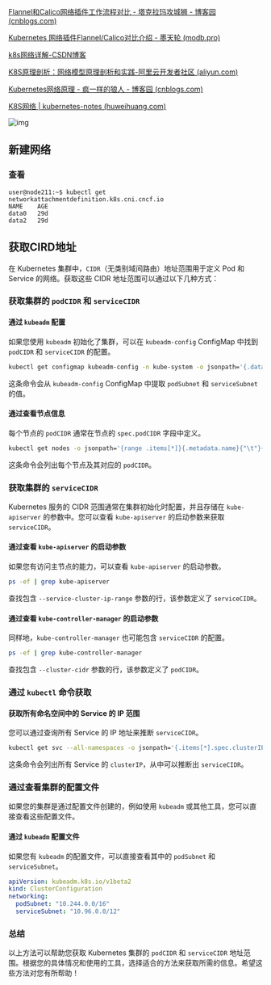 [Flannel和Calico网络插件工作流程对比 - 塔克拉玛攻城狮 - 博客园 (cnblogs.com)](https://www.cnblogs.com/v-fan/p/14452770.html)

[Kubernetes 网络插件Flannel/Calico对比介绍 - 墨天轮 (modb.pro)](https://www.modb.pro/db/152417)

[k8s网络详解-CSDN博客](https://blog.csdn.net/weixin_43539320/article/details/137590653)

[K8S原理剖析：网络模型原理剖析和实践-阿里云开发者社区 (aliyun.com)](https://developer.aliyun.com/article/886702)

[Kubernetes网络原理 - 疯一样的狼人 - 博客园 (cnblogs.com)](https://www.cnblogs.com/wujuntian/p/18095329)

[K8S网络 | kubernetes-notes (huweihuang.com)](https://k8s.huweihuang.com/project/network/kubernetes-network)

![img](assets/imageurl=https%3A%2F%2Fres.cloudinary.com%2Fdqxtn0ick%2Fimage%2Fupload%2Fv1510578957%2Farticle%2Fkubernetes%2Fnetwork%2Fnetwork-arch.png)





## 新建网络







### 查看

```
user@node211:~$ kubectl get networkattachmentdefinition.k8s.cni.cncf.io
NAME    AGE
data0   29d
data2   29d
```



## 获取CIRD地址

在 Kubernetes 集群中，`CIDR`（无类别域间路由）地址范围用于定义 Pod 和 Service 的网络。获取这些 CIDR 地址范围可以通过以下几种方式：

### 获取集群的 `podCIDR` 和 `serviceCIDR`

#### 通过 `kubeadm` 配置
如果您使用 `kubeadm` 初始化了集群，可以在 `kubeadm-config` ConfigMap 中找到 `podCIDR` 和 `serviceCIDR` 的配置。

```bash
kubectl get configmap kubeadm-config -n kube-system -o jsonpath='{.data.ClusterConfiguration}' | grep -E 'podSubnet|serviceSubnet'
```

这条命令会从 `kubeadm-config` ConfigMap 中提取 `podSubnet` 和 `serviceSubnet` 的值。

#### 通过查看节点信息
每个节点的 `podCIDR` 通常在节点的 `spec.podCIDR` 字段中定义。

```bash
kubectl get nodes -o jsonpath='{range .items[*]}{.metadata.name}{"\t"}{.spec.podCIDR}{"\n"}{end}'
```

这条命令会列出每个节点及其对应的 `podCIDR`。

### 获取集群的 `serviceCIDR`

Kubernetes 服务的 CIDR 范围通常在集群初始化时配置，并且存储在 `kube-apiserver` 的参数中。您可以查看 `kube-apiserver` 的启动参数来获取 `serviceCIDR`。

#### 通过查看 `kube-apiserver` 的启动参数
如果您有访问主节点的能力，可以查看 `kube-apiserver` 的启动参数。

```bash
ps -ef | grep kube-apiserver
```

查找包含 `--service-cluster-ip-range` 参数的行，该参数定义了 `serviceCIDR`。

#### 通过查看 `kube-controller-manager` 的启动参数
同样地，`kube-controller-manager` 也可能包含 `serviceCIDR` 的配置。

```bash
ps -ef | grep kube-controller-manager
```

查找包含 `--cluster-cidr` 参数的行，该参数定义了 `podCIDR`。

###  通过 `kubectl` 命令获取

#### 获取所有命名空间中的 Service 的 IP 范围
您可以通过查询所有 Service 的 IP 地址来推断 `serviceCIDR`。

```bash
kubectl get svc --all-namespaces -o jsonpath='{.items[*].spec.clusterIP}'
```

这条命令会列出所有 Service 的 `clusterIP`，从中可以推断出 `serviceCIDR`。

### 通过查看集群的配置文件

如果您的集群是通过配置文件创建的，例如使用 `kubeadm` 或其他工具，您可以直接查看这些配置文件。

#### 通过 `kubeadm` 配置文件
如果您有 `kubeadm` 的配置文件，可以直接查看其中的 `podSubnet` 和 `serviceSubnet`。

```yaml
apiVersion: kubeadm.k8s.io/v1beta2
kind: ClusterConfiguration
networking:
  podSubnet: "10.244.0.0/16"
  serviceSubnet: "10.96.0.0/12"
```

### 总结

以上方法可以帮助您获取 Kubernetes 集群的 `podCIDR` 和 `serviceCIDR` 地址范围。根据您的具体情况和使用的工具，选择适合的方法来获取所需的信息。希望这些方法对您有所帮助！

